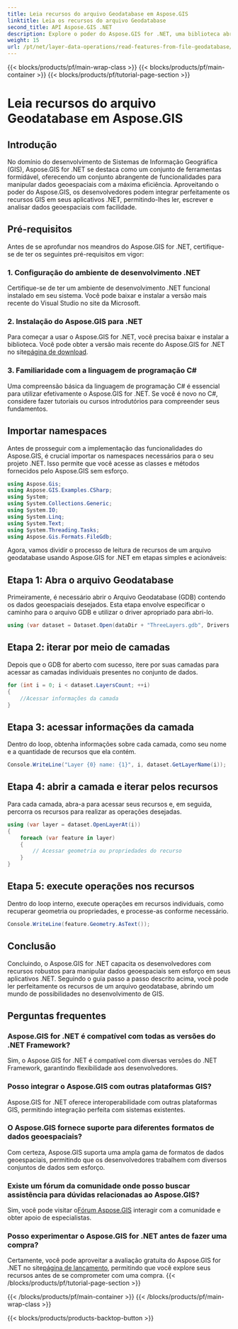 ```yaml
---
title: Leia recursos do arquivo Geodatabase em Aspose.GIS
linktitle: Leia os recursos do arquivo Geodatabase
second_title: API Aspose.GIS .NET
description: Explore o poder do Aspose.GIS for .NET, uma biblioteca abrangente para dados geoespaciais em aplicativos .NET. Leia, grave e analise dados geoespaciais sem esforço e com facilidade.
weight: 15
url: /pt/net/layer-data-operations/read-features-from-file-geodatabase/
---
```


{{< blocks/products/pf/main-wrap-class >}}
{{< blocks/products/pf/main-container >}}
{{< blocks/products/pf/tutorial-page-section >}}

# Leia recursos do arquivo Geodatabase em Aspose.GIS

## Introdução
No domínio do desenvolvimento de Sistemas de Informação Geográfica (GIS), Aspose.GIS for .NET se destaca como um conjunto de ferramentas formidável, oferecendo um conjunto abrangente de funcionalidades para manipular dados geoespaciais com a máxima eficiência. Aproveitando o poder do Aspose.GIS, os desenvolvedores podem integrar perfeitamente os recursos GIS em seus aplicativos .NET, permitindo-lhes ler, escrever e analisar dados geoespaciais com facilidade.
## Pré-requisitos
Antes de se aprofundar nos meandros do Aspose.GIS for .NET, certifique-se de ter os seguintes pré-requisitos em vigor:
### 1. Configuração do ambiente de desenvolvimento .NET
Certifique-se de ter um ambiente de desenvolvimento .NET funcional instalado em seu sistema. Você pode baixar e instalar a versão mais recente do Visual Studio no site da Microsoft.
### 2. Instalação do Aspose.GIS para .NET
 Para começar a usar o Aspose.GIS for .NET, você precisa baixar e instalar a biblioteca. Você pode obter a versão mais recente do Aspose.GIS for .NET no site[página de download](https://releases.aspose.com/gis/net/).
### 3. Familiaridade com a linguagem de programação C#
Uma compreensão básica da linguagem de programação C# é essencial para utilizar efetivamente o Aspose.GIS for .NET. Se você é novo no C#, considere fazer tutoriais ou cursos introdutórios para compreender seus fundamentos.

## Importar namespaces
Antes de prosseguir com a implementação das funcionalidades do Aspose.GIS, é crucial importar os namespaces necessários para o seu projeto .NET. Isso permite que você acesse as classes e métodos fornecidos pelo Aspose.GIS sem esforço.

```csharp
using Aspose.Gis;
using Aspose.GIS.Examples.CSharp;
using System;
using System.Collections.Generic;
using System.IO;
using System.Linq;
using System.Text;
using System.Threading.Tasks;
using Aspose.Gis.Formats.FileGdb;
```

Agora, vamos dividir o processo de leitura de recursos de um arquivo geodatabase usando Aspose.GIS for .NET em etapas simples e acionáveis:
## Etapa 1: Abra o arquivo Geodatabase
Primeiramente, é necessário abrir o Arquivo Geodatabase (GDB) contendo os dados geoespaciais desejados. Esta etapa envolve especificar o caminho para o arquivo GDB e utilizar o driver apropriado para abri-lo.
```csharp
using (var dataset = Dataset.Open(dataDir + "ThreeLayers.gdb", Drivers.FileGdb))
```
## Etapa 2: iterar por meio de camadas
Depois que o GDB for aberto com sucesso, itere por suas camadas para acessar as camadas individuais presentes no conjunto de dados.
```csharp
for (int i = 0; i < dataset.LayersCount; ++i)
{
    //Acessar informações da camada
}
```
## Etapa 3: acessar informações da camada
Dentro do loop, obtenha informações sobre cada camada, como seu nome e a quantidade de recursos que ela contém.
```csharp
Console.WriteLine("Layer {0} name: {1}", i, dataset.GetLayerName(i));
```
## Etapa 4: abrir a camada e iterar pelos recursos
Para cada camada, abra-a para acessar seus recursos e, em seguida, percorra os recursos para realizar as operações desejadas.
```csharp
using (var layer = dataset.OpenLayerAt(i))
{
    foreach (var feature in layer)
    {
        // Acessar geometria ou propriedades do recurso
    }
}
```
## Etapa 5: execute operações nos recursos
Dentro do loop interno, execute operações em recursos individuais, como recuperar geometria ou propriedades, e processe-as conforme necessário.
```csharp
Console.WriteLine(feature.Geometry.AsText());
```

## Conclusão
Concluindo, o Aspose.GIS for .NET capacita os desenvolvedores com recursos robustos para manipular dados geoespaciais sem esforço em seus aplicativos .NET. Seguindo o guia passo a passo descrito acima, você pode ler perfeitamente os recursos de um arquivo geodatabase, abrindo um mundo de possibilidades no desenvolvimento de GIS.
## Perguntas frequentes
### Aspose.GIS for .NET é compatível com todas as versões do .NET Framework?
Sim, o Aspose.GIS for .NET é compatível com diversas versões do .NET Framework, garantindo flexibilidade aos desenvolvedores.
### Posso integrar o Aspose.GIS com outras plataformas GIS?
Aspose.GIS for .NET oferece interoperabilidade com outras plataformas GIS, permitindo integração perfeita com sistemas existentes.
### O Aspose.GIS fornece suporte para diferentes formatos de dados geoespaciais?
Com certeza, Aspose.GIS suporta uma ampla gama de formatos de dados geoespaciais, permitindo que os desenvolvedores trabalhem com diversos conjuntos de dados sem esforço.
### Existe um fórum da comunidade onde posso buscar assistência para dúvidas relacionadas ao Aspose.GIS?
 Sim, você pode visitar o[Fórum Aspose.GIS](https://forum.aspose.com/c/gis/33) interagir com a comunidade e obter apoio de especialistas.
### Posso experimentar o Aspose.GIS for .NET antes de fazer uma compra?
 Certamente, você pode aproveitar a avaliação gratuita do Aspose.GIS for .NET no site[página de lançamento](https://releases.aspose.com/), permitindo que você explore seus recursos antes de se comprometer com uma compra.
{{< /blocks/products/pf/tutorial-page-section >}}

{{< /blocks/products/pf/main-container >}}
{{< /blocks/products/pf/main-wrap-class >}}

{{< blocks/products/products-backtop-button >}}
